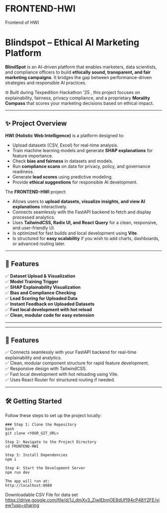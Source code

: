 # FRONTEND-HWI
Frontend of HWI
# Blindspot – Ethical AI Marketing Platform

**BlindSpot** is an AI-driven platform that enables marketers, data scientists, and compliance officers to build **ethically sound, transparent, and fair marketing campaigns**. It bridges the gap between performance-driven strategies and responsible AI practices.

🌐 Built during Texpedition Hackathon '25 , this project focuses on explainability, fairness, privacy compliance, and a proprietary **Morality Compass** that scores your marketing decisions based on ethical impact.

---

## ✨ Project Overview

**HWI (Holistic Web Intelligence)** is a platform designed to:
- Upload datasets (CSV, Excel) for real-time analysis.
- Train machine learning models and generate **SHAP explanations** for feature importance.
- Check **bias and fairness** in datasets and models.
- Run **compliance scans** on data for privacy, policy, and governance readiness.
- Generate **lead scores** using predictive modeling.
- Provide **ethical suggestions** for responsible AI development.

The **FRONTEND-HWI** project:
- Allows users to **upload datasets, visualize insights, and view AI explanations** interactively.
- Connects seamlessly with the FastAPI backend to fetch and display processed analytics.
- Uses **TailwindCSS, Radix UI, and React Query** for a clean, responsive, and user-friendly UI.
- Is optimized for fast builds and local development using **Vite**.
- Is structured for **easy scalability** if you wish to add charts, dashboards, or advanced routing later.

---

## 🚀 Features

✅ **Dataset Upload & Visualization**  
✅ **Model Training Trigger**  
✅ **SHAP Explainability Visualization**  
✅ **Bias and Compliance Checking**  
✅ **Lead Scoring for Uploaded Data**  
✅ **Instant Feedback on Uploaded Datasets**  
✅ **Fast local development with hot reload**  
✅ **Clean, modular code for easy extension**  

---
---

## 🚀 Features

✅ Connects seamlessly with your FastAPI backend for real-time explainability and analytics.  
✅ Clean, modular component structure for rapid feature development.  
✅ Responsive design with TailwindCSS.  
✅ Fast local development with hot reloading using Vite.  
✅ Uses React Router for structured routing if needed.

---

## 🛠️ Getting Started

Follow these steps to set up the project locally:
```
### Step 1: Clone the Repository
bash
git clone <YOUR_GIT_URL>

Step 2: Navigate to the Project Directory
cd FRONTEND-HWI

Step 3: Install Dependencies
npm i

Step 4: Start the Development Server
npm run dev

The app will run at:
http://localhost:8080
```

Downloadable CSV File for data set
https://drive.google.com/file/d/1J_dmXv3_ZjwlEbmOE8dUf194cP48Y2FE/view?usp=sharing
